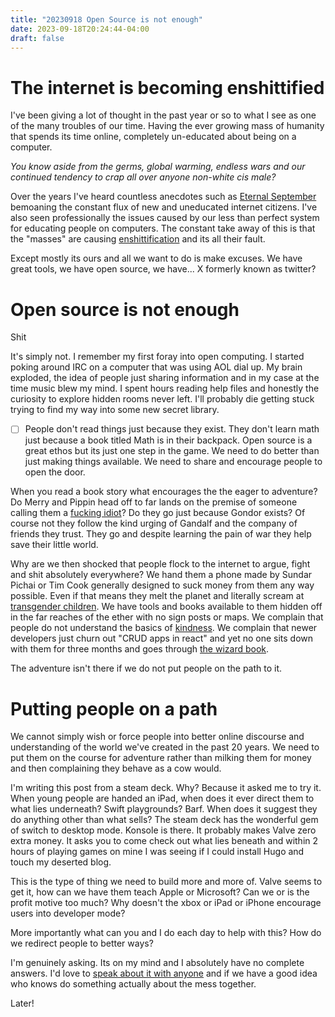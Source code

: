 ```yaml
---
title: "20230918 Open Source is not enough"
date: 2023-09-18T20:24:44-04:00
draft: false
---
```


# The internet is becoming enshittified

I've been giving a lot of thought in the past year or so to what I see as one of the many troubles of our time. Having the ever growing mass of humanity that spends its time online, completely un-educated about being on a computer.

*You know aside from the germs, global warming, endless wars and our continued tendency to crap all over anyone non-white cis male?*

Over the years I've heard countless anecdotes such as [Eternal September](https://en.wikipedia.org/wiki/Eternal_September) bemoaning the constant flux of new and uneducated internet citizens. I've also seen professionally the issues caused by our less than perfect system for educating people on computers. The constant take away of this is that the "masses" are causing [enshittification](https://en.wiktionary.org/wiki/enshittification) and its all their fault.

Except mostly its ours and all we want to do is make excuses. We have great tools, we have open source, we have... X formerly known as twitter?

# Open source is not enough

Shit

It's simply not. I remember my first foray into open computing. I started poking around IRC on a computer that was using AOL dial up. My brain exploded, the idea of people just sharing information and in my case at the time music blew my mind. I spent hours reading help files and honestly the curiosity to explore hidden rooms never left. I'll probably die getting stuck trying to find my way into some new secret library.

  * [ ] People don't read things just because they exist. They don't learn math just because a book titled Math is in their backpack. Open source is a great ethos but its just one step in the game. We need to do better than just making things available. We need to share and encourage people to open the door. 

When you read a book story what encourages the the eager to adventure? Do Merry and Pippin head off to far lands on the premise of someone calling them a [fucking idiot](https://github.com/corollari/linusrants)? Do they go just because Gondor exists? Of course not they follow the kind urging of Gandalf and the company of friends they trust. They go and despite learning the pain of war they help save their little world.

Why are we then shocked that people flock to the internet to argue, fight and shit absolutely everywhere? We hand them a phone made by Sundar Pichai or Tim Cook generally designed to suck money from them any way possible. Even if that means they melt the planet and literally scream at [transgender children](https://www.insider.com/girl-left-sobbing-man-accused-her-of-being-trans-athletics-2023-6). We have tools and books available to them hidden off in the far reaches of the ether with no sign posts or maps. We complain that people do not understand the basics of [kindness](https://en.wikipedia.org/wiki/Golden_Rule). We complain that newer developers just churn out "CRUD apps in react" and yet no one sits down with them for three months and goes through [the wizard book](https://web.mit.edu/6.001/6.037/sicp.pdf).

The adventure isn't there if we do not put people on the path to it.

# Putting people on a path

We cannot simply wish or force people into better online discourse and understanding of the world we've created in the past 20 years. We need to put them on the course for adventure rather than milking them for money and then complaining they behave as a cow would.

I'm writing this post from a steam deck. Why? Because it asked me to try it. When young people are handed an iPad, when does it ever direct them to what lies underneath? Swift playgrounds? Barf. When does it suggest they do anything other than what sells? The steam deck has the wonderful gem of switch to desktop mode. Konsole is there. It probably makes Valve zero extra money. It asks you to come check out what lies beneath and within 2 hours of playing games on mine I was seeing if I could install Hugo and touch my deserted blog.

This is the type of thing we need to build more and more of. Valve seems to get it, how can we have them teach Apple or Microsoft? Can we or is the profit motive too much? Why doesn't the xbox or iPad or iPhone encourage users into developer mode? 

More importantly what can you and I do each day to help with this? How do we redirect people to better ways?

I'm genuinely asking. Its on my mind and I absolutely have no complete answers.  I'd love to [speak about it with anyone](https://hachyderm.io/@getpoked@fosstodon.org) and if we have a good idea who knows do something actually about the mess together.

Later!

